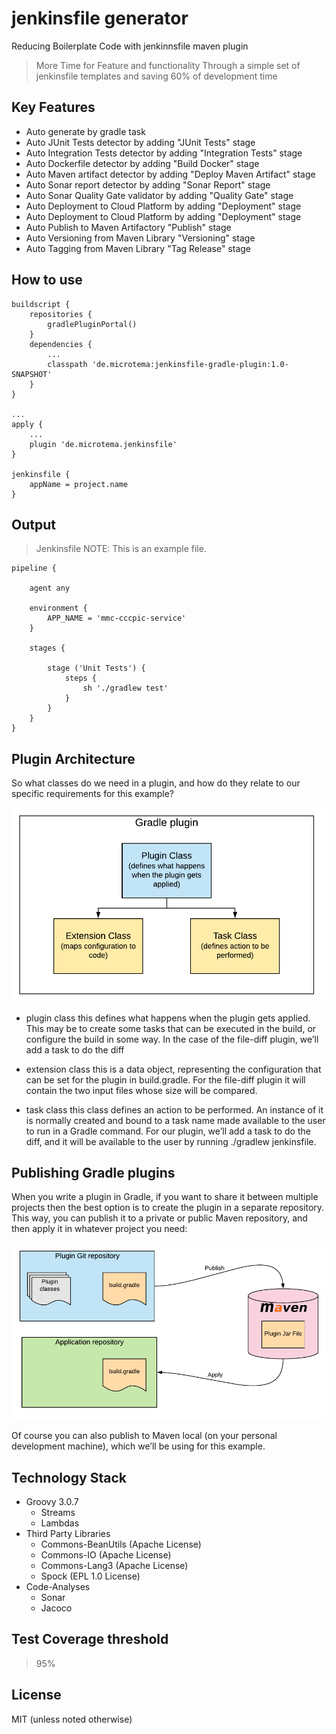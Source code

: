 # jenkinsfile generator

Reducing Boilerplate Code with jenkinnsfile maven plugin
> More Time for Feature and functionality Through a simple set of jenkinsfile templates and saving 60% of development time

## Key Features

* Auto generate by gradle task
* Auto JUnit Tests detector by adding "JUnit Tests" stage
* Auto Integration Tests detector by adding "Integration Tests" stage
* Auto Dockerfile detector by adding "Build Docker" stage
* Auto Maven artifact detector by adding "Deploy Maven Artifact" stage
* Auto Sonar report detector by adding "Sonar Report" stage
* Auto Sonar Quality Gate validator by adding "Quality Gate" stage
* Auto Deployment to Cloud Platform by adding "Deployment" stage
* Auto Deployment to Cloud Platform by adding "Deployment" stage
* Auto Publish to Maven Artifactory "Publish" stage
* Auto Versioning from Maven Library "Versioning" stage
* Auto Tagging from Maven Library "Tag Release" stage

## How to use

```
buildscript {
    repositories {
        gradlePluginPortal()
    }
    dependencies {
        ...
        classpath 'de.microtema:jenkinsfile-gradle-plugin:1.0-SNAPSHOT'
    }
}

...
apply {
    ...
    plugin 'de.microtema.jenkinsfile'
}

jenkinsfile {
    appName = project.name
}
```

## Output

> Jenkinsfile
> NOTE: This is an example file.

```
pipeline {

    agent any
    
    environment {
        APP_NAME = 'mmc-cccpic-service'
    }

    stages {

        stage ('Unit Tests') {
            steps {
                sh './gradlew test'
            }
        }
    }
}
```

## Plugin Architecture

So what classes do we need in a plugin, and how do they relate to our specific requirements for this example?

![Building Blocks](images/building-blocks.png)

* plugin class this defines what happens when the plugin gets applied. This may be to create some tasks that can be
  executed in the build, or configure the build in some way. In the case of the file-diff plugin, we’ll add a task to do
  the diff

* extension class this is a data object, representing the configuration that can be set for the plugin in build.gradle.
  For the file-diff plugin it will contain the two input files whose size will be compared.

* task class this class defines an action to be performed. An instance of it is normally created and bound to a task
  name made available to the user to run in a Gradle command. For our plugin, we’ll add a task to do the diff, and it
  will be available to the user by running ./gradlew jenkinsfile.

## Publishing Gradle plugins

When you write a plugin in Gradle, if you want to share it between multiple projects then the best option is to create
the plugin in a separate repository. This way, you can publish it to a private or public Maven repository, and then
apply it in whatever project you need:

![Publishing Gradle plugins](images/publish.png)

Of course you can also publish to Maven local (on your personal development machine), which we’ll be using for this
example.

## Technology Stack

* Groovy 3.0.7
  * Streams
  * Lambdas
* Third Party Libraries
  * Commons-BeanUtils (Apache License)
  * Commons-IO (Apache License)
  * Commons-Lang3 (Apache License)
  * Spock (EPL 1.0 License)
* Code-Analyses
  * Sonar
  * Jacoco

## Test Coverage threshold

> 95%

## License

MIT (unless noted otherwise)
